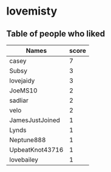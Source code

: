 # lovemisty
## Table of people who liked
Names | score
--- | ---
casey | 7
Subsy | 3
lovejaidy | 3
JoeMS10 | 2
sadliar | 2
velo | 2
JamesJustJoined | 1
Lynds | 1
Neptune888 | 1
UpbeatKnot43716 | 1
lovebailey | 1
